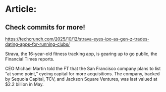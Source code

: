 # Article:

## Check commits for more!
https://techcrunch.com/2025/10/12/strava-eyes-ipo-as-gen-z-trades-dating-apps-for-running-clubs/

Strava, the 16-year-old fitness tracking app, is gearing up to go public, the Financial Times reports.

CEO Michael Martin told the FT that the San Francisco company plans to list &#8220;at some point,&#8221; eyeing capital for more acquisitions. The company, backed by Sequoia Capital, TCV, and Jackson Square Ventures, was last valued at $2.2 billion in May.